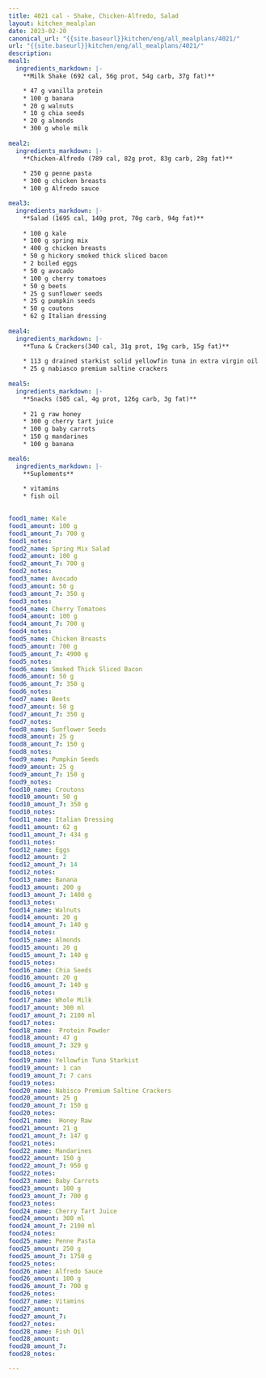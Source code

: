 ```yaml
---
title: 4021 cal - Shake, Chicken-Alfredo, Salad
layout: kitchen_mealplan
date: 2023-02-20
canonical_url: "{{site.baseurl}}kitchen/eng/all_mealplans/4021/"
url: "{{site.baseurl}}kitchen/eng/all_mealplans/4021/"
description: 
meal1: 
  ingredients_markdown: |-
    **Milk Shake (692 cal, 56g prot, 54g carb, 37g fat)**

    * 47 g vanilla protein
    * 100 g banana
    * 20 g walnuts
    * 10 g chia seeds
    * 20 g almonds
    * 300 g whole milk
    
meal2: 
  ingredients_markdown: |-
    **Chicken-Alfredo (789 cal, 82g prot, 83g carb, 28g fat)**
    
    * 250 g penne pasta
    * 300 g chicken breasts
    * 100 g Alfredo sauce

meal3:
  ingredients_markdown: |-
    **Salad (1695 cal, 140g prot, 70g carb, 94g fat)**
    
    * 100 g kale
    * 100 g spring mix
    * 400 g chicken breasts
    * 50 g hickory smoked thick sliced bacon
    * 2 boiled eggs
    * 50 g avocado
    * 100 g cherry tomatoes
    * 50 g beets
    * 25 g sunflower seeds
    * 25 g pumpkin seeds
    * 50 g coutons
    * 62 g Italian dressing
    
meal4: 
  ingredients_markdown: |-
    **Tuna & Crackers(340 cal, 31g prot, 19g carb, 15g fat)**
    
    * 113 g drained starkist solid yellowfin tuna in extra virgin oil
    * 25 g nabiasco premium saltine crackers
 
meal5: 
  ingredients_markdown: |-
    **Snacks (505 cal, 4g prot, 126g carb, 3g fat)**
    
    * 21 g raw honey
    * 300 g cherry tart juice
    * 100 g baby carrots
    * 150 g mandarines
    * 100 g banana

meal6:
  ingredients_markdown: |-
    **Suplements**
    
    * vitamins
    * fish oil
    

food1_name: Kale
food1_amount: 100 g
food1_amount_7: 700 g
food1_notes:
food2_name: Spring Mix Salad
food2_amount: 100 g
food2_amount_7: 700 g
food2_notes:
food3_name: Avocado
food3_amount: 50 g
food3_amount_7: 350 g
food3_notes: 
food4_name: Cherry Tomatoes
food4_amount: 100 g
food4_amount_7: 700 g  
food4_notes:
food5_name: Chicken Breasts
food5_amount: 700 g
food5_amount_7: 4900 g
food5_notes:
food6_name: Smoked Thick Sliced Bacon 
food6_amount: 50 g
food6_amount_7: 350 g
food6_notes:
food7_name: Beets
food7_amount: 50 g
food7_amount_7: 350 g
food7_notes:
food8_name: Sunflower Seeds
food8_amount: 25 g
food8_amount_7: 150 g
food8_notes: 
food9_name: Pumpkin Seeds
food9_amount: 25 g
food9_amount_7: 150 g
food9_notes:
food10_name: Croutons
food10_amount: 50 g
food10_amount_7: 350 g
food10_notes: 
food11_name: Italian Dressing
food11_amount: 62 g
food11_amount_7: 434 g
food11_notes: 
food12_name: Eggs
food12_amount: 2
food12_amount_7: 14
food12_notes:
food13_name: Banana
food13_amount: 200 g
food13_amount_7: 1400 g
food13_notes:
food14_name: Walnuts
food14_amount: 20 g
food14_amount_7: 140 g
food14_notes:
food15_name: Almonds
food15_amount: 20 g
food15_amount_7: 140 g
food15_notes:
food16_name: Chia Seeds
food16_amount: 20 g
food16_amount_7: 140 g
food16_notes:
food17_name: Whole Milk
food17_amount: 300 ml
food17_amount_7: 2100 ml
food17_notes:
food18_name:  Protein Powder
food18_amount: 47 g
food18_amount_7: 329 g
food18_notes: 
food19_name: Yellowfin Tuna Starkist
food19_amount: 1 can
food19_amount_7: 7 cans
food19_notes:
food20_name: Nabisco Premium Saltine Crackers
food20_amount: 25 g
food20_amount_7: 150 g
food20_notes:
food21_name:  Honey Raw
food21_amount: 21 g
food21_amount_7: 147 g
food21_notes:
food22_name: Mandarines
food22_amount: 150 g
food22_amount_7: 950 g
food22_notes:
food23_name: Baby Carrots
food23_amount: 100 g
food23_amount_7: 700 g
food23_notes:
food24_name: Cherry Tart Juice
food24_amount: 300 ml
food24_amount_7: 2100 ml
food24_notes:
food25_name: Penne Pasta
food25_amount: 250 g
food25_amount_7: 1750 g
food25_notes:
food26_name: Alfredo Sauce
food26_amount: 100 g
food26_amount_7: 700 g
food26_notes:
food27_name: Vitamins
food27_amount: 
food27_amount_7: 
food27_notes:
food28_name: Fish Oil
food28_amount: 
food28_amount_7: 
food28_notes:

---
```


